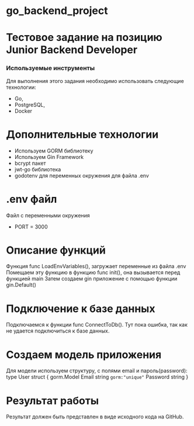# go_backend_project
# Тестовое задание на позицию Junior Backend Developer

### **Используемые инструменты**

Для выполнения этого задания необходимо использовать следующие технологии:

- Go,
- PostgreSQL,
- Docker
  
# Дополнительные технологии
- Используем GORM библиотеку
- Используем Gin Framework
- bcrypt пакет
- jwt-go библиотека
- godotenv для переменных окружения для файла .env
  
# .env файл
Файл с переменными окружения
 - PORT = 3000
# Описание функций   
Функция func LoadEnvVariables(), загружает переменные из файла .env Помещаем эту функцию в функцию func init(), она вызывается перед функцией main
Затем создаем gin приложение с помощью функции gin.Default()

# Подключение к базе данных
Подключаемся к функции func ConnectToDb(). Тут пока ошибка, так как не удается подключиться к базе данных.

# Создаем модель приложения

Для модели  используем структуру, с полями email и пароль(password):
type User struct
{
	gorm.Model
	Email string `gorm:"unique"`
	Password string
}
# Результат работы

Результат должен быть представлен в виде исходного кода на GitHub. 
